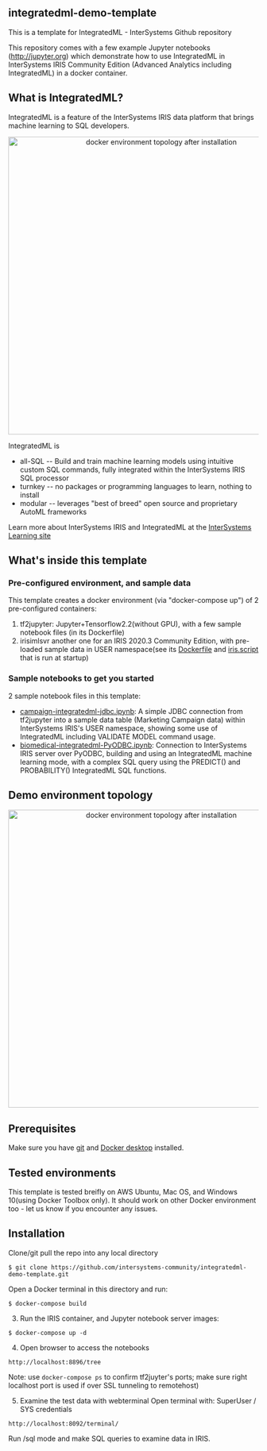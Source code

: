 ## integratedml-demo-template
This is a template for IntegratedML - InterSystems Github repository

This repository comes with a few example Jupyter notebooks (http://jupyter.org) which demonstrate how to use IntegratedML in InterSystems IRIS Community Edition (Advanced Analytics including IntegratedML) in a docker container.

## What is IntegratedML?
IntegratedML is a feature of the InterSystems IRIS data platform that brings machine learning to SQL developers.
<p align="center">
  <img src="https://raw.githubusercontent.com/intersystems-community/integratedml-demo-template/master/integratedml_overview.PNG" width="600" title="docker environment topology after installation">
</p>

IntegratedML is
- all-SQL -- Build and train machine learning models using intuitive custom SQL commands, fully integrated within the InterSystems IRIS SQL processor
- turnkey -- no packages or programming languages to learn, nothing to install
- modular -- leverages "best of breed" open source and proprietary AutoML frameworks

Learn more about InterSystems IRIS and IntegratedML at the [InterSystems Learning site](https://learning.intersystems.com/course/view.php?name=Learn%20IntegratedML)

## What's inside this template

### Pre-configured environment, and sample data
This template creates a docker environment (via "docker-compose up") of 2 pre-configured containers:
  1. tf2jupyter: Jupyter+Tensorflow2.2(without GPU), with a few sample notebook files (in its Dockerfile)
  2. irisimlsvr another one for an IRIS 2020.3 Community Edition, with pre-loaded sample data in USER namespace(see its [Dockerfile](iris-aa-server/Dockerfile) and [iris.script](iris-aa-server/iris.script) that is run at startup)

### Sample notebooks to get you started
2 sample notebook files in this template:
- [campaign-integratedml-jdbc.ipynb](jupyter-samples/campaign-integratedml-jdbc.ipynb): A simple JDBC connection from tf2jupyter into a sample data table (Marketing Campaign data) within InterSystems IRIS's USER namespace, showing some use of IntegratedML including VALIDATE MODEL command usage.
- [biomedical-integratedml-PyODBC.ipynb](jupyter-samples/biomedical-integratedml-PyODBC.ipynb): Connection to InterSystems IRIS server over PyODBC, building and using an IntegratedML machine learning mode, with a complex SQL query using the PREDICT() and PROBABILITY() IntegratedML SQL functions.

## Demo environment topology
<p align="center">
  <img src="https://raw.githubusercontent.com/intersystems-community/integratedml-demo-template/master/environment_topology_demo_template.PNG" width="600" title="docker environment topology after installation">
</p>

## Prerequisites
Make sure you have [git](https://git-scm.com/book/en/v2/Getting-Started-Installing-Git) and [Docker desktop](https://www.docker.com/products/docker-desktop) installed.

## Tested environments
This template is tested breifly on AWS Ubuntu, Mac OS, and Windows 10(using Docker Toolbox only). It should work on other Docker environment too - let us know if you encounter any issues.

## Installation

Clone/git pull the repo into any local directory

```
$ git clone https://github.com/intersystems-community/integratedml-demo-template.git
```

Open a Docker terminal in this directory and run:

```
$ docker-compose build
```

3. Run the IRIS container, and Jupyter notebook server images:

```
$ docker-compose up -d
```

4. Open browser to access the notebooks

```
http://localhost:8896/tree
```
Note: use `docker-compose ps` to confirm tf2juyter's ports; make sure right localhost port is used if over SSL tunneling to remotehost)

5. Examine the test data with webterminal
Open terminal with: SuperUser / SYS credentials
```
http://localhost:8092/terminal/
```
Run /sql mode and make SQL queries to examine data in IRIS.

